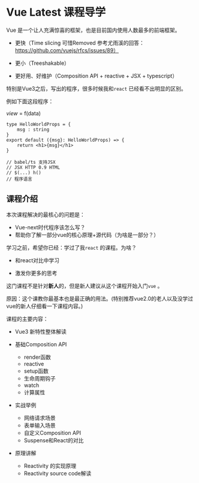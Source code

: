 # Vue Latest 课程导学



Vue 是一个让人充满惊喜的框架，也是目前国内使用人数最多的前端框架。

- 更快（Time slicing 可惜Removed 参考尤雨溪的回答：https://github.com/vuejs/rfcs/issues/89）

- 更小（Treeshakable）

- 更好用、好维护（Composition API + reactive + JSX + typescript）

  

特别是Vue3之后，写出的程序，很多时候我和`react` 已经看不出明显的区别。 

例如下面这段程序：

*view* = f(data)

```tsx
type HelloWorldProps = {
	msg : string
}
export default ({msg}: HelloWorldProps) => {
	return <h1>{msg}</h1>
}

// babel/ts 支持JSX
// JSX HTTP 0.9 HTML
// $(...) h()
// 程序语言 
```

## 课程介绍

本次课程解决的最核心的问题是：

- Vue-next时代程序该怎么写？
- 帮助你了解一部分vue的核心原理+源代码（为啥是一部分？）



学习之前，希望你已经：学过了我`react` 的课程。为啥？

- 和react对比中学习

- 激发你更多的思考

  

这门课程不是针对**新人**的，但是新人建议从这个课程开始入门`vue` 。

原因：这个课教你最基本也是最正确的用法。(特别推荐vue2.0的老人以及没学过vue的新人仔细看一下课程内容。)



课程的主要内容：

- Vue3 新特性整体解读

- 基础Composition API

  - render函数
  - reactive
  - setup函数
  - 生命周期钩子
  - watch
  - 计算属性

- 实战举例

  - 网络请求场景
  - 表单输入场景
  - 自定义Composition API
  - Suspense和React的对比

- 原理讲解

  - Reactivity 的实现原理
  - Reactivity source code解读

  







